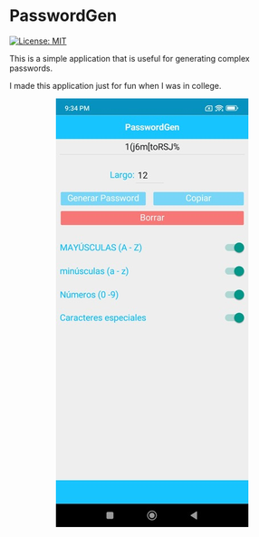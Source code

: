 # PasswordGen

[![License: MIT](https://img.shields.io/badge/License-MIT-orange.svg)](https://opensource.org/licenses/MIT/)

This is a simple application that is useful for generating complex passwords.

I made this application just for fun when I was in college.

<p align="center">
<img src="https://raw.githubusercontent.com/Alexdaz/PasswordGen/main/Assets/SSPass.jpg"/>
</p>
